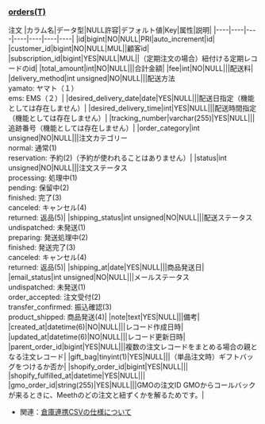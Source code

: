 ### [orders(T)](https://docs.google.com/spreadsheets/d/1lUmvenkr5ejjbUE94PmhqNayrkiqSJutftjH3E-JnaU/edit#gid=0&range=170:170)
注文
|カラム名|データ型|NULL許容|デフォルト値|Key|属性|説明|
|----|----|----|----|----|----|----|
|id|bigint|NO|NULL|PRI|auto_increment|id|
|customer_id|bigint|NO|NULL|MUL||顧客id|
|subscription_id|bigint|YES|NULL|MUL||（定期注文の場合）紐付ける定期レコードのid|
|total_amount|int|NO|NULL|||合計金額|
|fee|int|NO|NULL|||配送料|
|delivery_method|int unsigned|NO|NULL|||配送方法<br>yamato: ヤマト（１）<br>ems: EMS（２）|
|desired_delivery_date|date|YES|NULL|||配送日指定（機能としては存在しません）|
|desired_delivery_time|int|YES|NULL|||配送時間指定（機能としては存在しません）|
|tracking_number|varchar(255)|YES|NULL|||追跡番号（機能としては存在しません）|
|order_category|int unsigned|NO|NULL|||注文カテゴリー<br>normal: 通常(1)<br>reservation: 予約(2)（予約が使われることはありません）|
|status|int unsigned|NO|NULL|||注文ステータス<br>processing: 処理中(1)<br>pending: 保留中(2)<br>finished: 完了(3)<br>canceled: キャンセル(4)<br>returned: 返品(5)|
|shipping_status|int unsigned|NO|NULL|||配送ステータス<br>undispatched: 未発送(1)<br>preparing: 発送処理中(2)<br>finished: 発送完了(3)<br>canceled: キャンセル(4)<br>returned: 返品(5)|
|shipping_at|date|YES|NULL|||商品発送日|
|email_status|int unsigned|NO|NULL|||メールステータス<br>undispatched: 未発送(1)<br>order_accepted: 注文受付(2)<br>transfer_confirmed: 振込確認(3)<br>product_shipped: 商品発送(4)|
|note|text|YES|NULL|||備考|
|created_at|datetime(6)|NO|NULL|||レコード作成日時|
|updated_at|datetime(6)|NO|NULL|||レコード更新日時|
|parent_order_id|bigint|YES|NULL|||複数の注文レコードをまとめる場合の親となる注文レコード|
|gift_bag|tinyint(1)|YES|NULL|||（単品注文時）ギフトバッグをつけるか否か|
|shopify_order_id|bigint|YES|NULL|||
|shopify_fulfilled_at|datetime|YES|NULL|||
|gmo_order_id|string(255)|YES|NULL|||GMOの注文ID GMOからコールバックが来るときに、Meethのどの注文と紐ずくかを解るためです。|

- 関連：[倉庫連携CSVの仕様について](倉庫との出荷連携仕様)